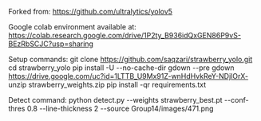 Forked from:
https://github.com/ultralytics/yolov5

Google colab environment available at:
https://colab.research.google.com/drive/1P2ty_B936idQxGEN86P9vS-BEzRbSCJC?usp=sharing

Setup commands:
git clone https://github.com/saqzari/strawberry_yolo.git
cd strawberry_yolo
pip install -U --no-cache-dir gdown --pre
gdown https://drive.google.com/uc?id=1LTTB_U9Mx91Z-wnHdHvkReY-NDjlOrX-
unzip strawberry_weights.zip
pip install -qr requirements.txt

Detect command:
python detect.py --weights strawberry_best.pt --conf-thres 0.8 --line-thickness 2 --source Group14/images/471.png


